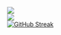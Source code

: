 ![](https://github-readme-stats.vercel.app/api?username=JNSOFF&count_private=true&show_icons=true&theme=dracula)
<br>
![](https://github.com/JNSOFF/github-stats/blob/master/generated/languages.svg)
<br>
[![GitHub Streak](https://streak-stats.demolab.com?user=JNSOFF)](https://git.io/streak-stats)
